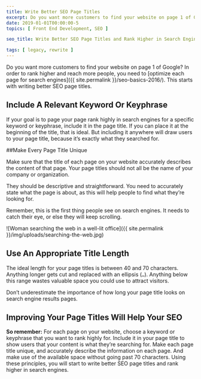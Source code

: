 ```yaml
---
title: Write Better SEO Page Titles
excerpt: Do you want more customers to find your website on page 1 of Google? In order to rank higher and reach more people, you need to optimize each page for search engines. This starts with writing better SEO page titles.
date: 2019-01-01T00:00:00-5
topics: [ Front End Development, SEO ]

seo_title: Write Better SEO Page Titles and Rank Higher in Search Engines

tags: [ legacy, rewrite ]
---
```


Do you want more customers to find your website on page 1 of Google? In order to rank higher and reach more people, you need to [optimize each page for search engines]({{ site.permalink }}/seo-basics-2016/). This starts with writing better SEO page titles.

## Include A Relevant Keyword Or Keyphrase

If your goal is to page your page rank highly in search engines for a specific keyword or keyphrase, include it in the page title. If you can place it at the beginning of the title, that is ideal. But including it anywhere will draw users to your page title, because it’s exactly what they searched for.

##Make Every Page Title Unique

Make sure that the title of each page on your website accurately describes the content of that page. Your page titles should not all be the name of your company or organization.

They should be descriptive and straightforward. You need to accurately state what the page is about, as this will help people to find what they’re looking for.

Remember, this is the first thing people see on search engines. It needs to catch their eye, or else they will keep scrolling.

<!-- TODO: Add the correct image -->

![Woman searching the web in a well-lit office]({{ site.permalink }}/img/uploads/searching-the-web.jpg)

## Use An Appropriate Title Length

The ideal length for your page titles is between 40 and 70 characters. Anything longer gets cut and replaced with an ellipsis (`…`). Anything below this range wastes valuable space you could use to attract visitors.

Don’t underestimate the importance of how long your page title looks on search engine results pages.

## Improving Your Page Titles Will Help Your SEO

**So remember:** For each page on your website, choose a keyword or keyphrase that you want to rank highly for. Include it in your page title to show users that your content is what they’re searching for. Make each page title unique, and accurately describe the information on each page. And make use of the available space without going past 70 characters. Using these principles, you will start to write better SEO page titles and rank higher in search engines.